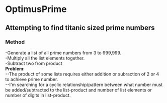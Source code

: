 # OptimusPrime
<h2>Attempting to find titanic sized prime numbers</h2>
<h3>Method</h3>
-Generate a list of all prime numbers from 3 to 999,999.<br>
-Multiply all the list elements together.<br>
-Subtract two from product <br>
<b>Problem:</b><br>
--The product of some lists requires either addition or subraction of 2 or 4 to achieve prime number.<br>
--I'm searching for a cyclic relationship/pattern between what number must be added/subtracted to the list-product and number of list elements or number of digits in list-product.
